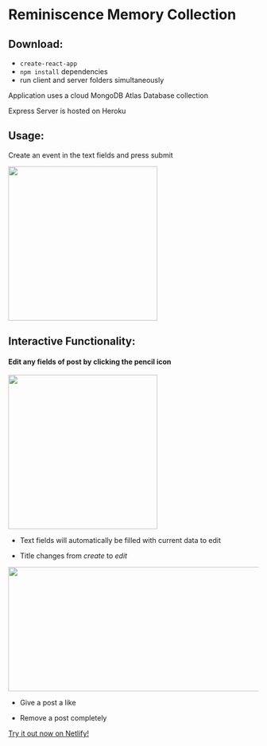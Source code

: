 # Reminiscence Memory Collection

## Download:

- `create-react-app`
- `npm install` dependencies
- run client and server folders simultaneously

Application uses a cloud MongoDB Atlas Database collection

Express Server is hosted on Heroku

## Usage:

Create an event in the text fields and press submit

<img src="https://user-images.githubusercontent.com/38336934/119623624-99b64b80-bdc5-11eb-8ba2-e7379b918688.png" width="300" height="310">

## Interactive Functionality:

#### Edit any fields of post by clicking the pencil icon

<img src="https://user-images.githubusercontent.com/38336934/119626608-a4beab00-bdc8-11eb-8e76-9493a424b25c.png" width="300" height="310">

- Text fields will automatically be filled with current data to edit

- Title changes from _create_ to _edit_

<img src="https://user-images.githubusercontent.com/38336934/119624131-0d585880-bdc6-11eb-83fb-3552cdbd2a42.png" width="530" height="250">

- Give a post a like

- Remove a post completely

[Try it out now on Netlify!](https://jovial-meninsky-3c14a3.netlify.app)
